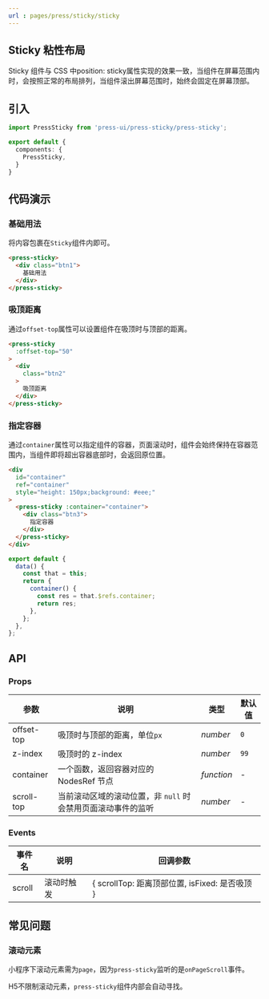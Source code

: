 ```yaml
---
url : pages/press/sticky/sticky
---
```


## Sticky 粘性布局


Sticky 组件与 CSS 中position: sticky属性实现的效果一致，当组件在屏幕范围内时，会按照正常的布局排列，当组件滚出屏幕范围时，始终会固定在屏幕顶部。


## 引入

```ts
import PressSticky from 'press-ui/press-sticky/press-sticky';

export default {
  components: {
    PressSticky,
  }
}
```

## 代码演示

### 基础用法

将内容包裹在`Sticky`组件内即可。

```html
<press-sticky>
  <div class="btn1">
    基础用法
  </div>
</press-sticky>
```

### 吸顶距离

通过`offset-top`属性可以设置组件在吸顶时与顶部的距离。

```html
<press-sticky
  :offset-top="50"
>
  <div
    class="btn2"
  >
    吸顶距离
  </div>
</press-sticky>
```

### 指定容器

通过`container`属性可以指定组件的容器，页面滚动时，组件会始终保持在容器范围内，当组件即将超出容器底部时，会返回原位置。

```html
<div
  id="container"
  ref="container"
  style="height: 150px;background: #eee;"
>
  <press-sticky :container="container">
    <div class="btn3">
      指定容器
    </div>
  </press-sticky>
</div>
```

```js
export default {
  data() {
    const that = this;
    return {
      container() {
        const res = that.$refs.container;
        return res;
      },
    };
  },
};
```

## API

### Props

| 参数       | 说明                                                         | 类型       | 默认值 |
| ---------- | ------------------------------------------------------------ | ---------- | ------ |
| offset-top | 吸顶时与顶部的距离，单位`px`                                 | _number_   | `0`    |
| z-index    | 吸顶时的 z-index                                             | _number_   | `99`   |
| container  | 一个函数，返回容器对应的 NodesRef 节点                       | _function_ | -      |
| scroll-top | 当前滚动区域的滚动位置，非 `null` 时会禁用页面滚动事件的监听 | _number_   | -      |

### Events

| 事件名 | 说明       | 回调参数                                       |
| ------ | ---------- | ---------------------------------------------- |
| scroll | 滚动时触发 | { scrollTop: 距离顶部位置, isFixed: 是否吸顶 } |


## 常见问题

### 滚动元素

小程序下滚动元素需为`page`，因为`press-sticky`监听的是`onPageScroll`事件。

H5不限制滚动元素，`press-sticky`组件内部会自动寻找。
